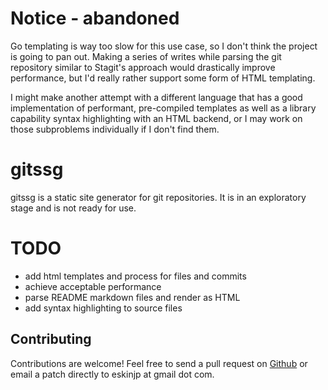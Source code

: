 # Notice - abandoned

Go templating is way too slow for this use case, so I don't think the project is going to pan out. Making a series of writes while parsing the git repository similar to Stagit's approach would drastically improve performance, but I'd really rather support some form of HTML templating.

I might make another attempt with a different language that has a good implementation of performant, pre-compiled templates as well as a library capability syntax highlighting with an HTML backend, or I may work on those subproblems individually if I don't find them.

# gitssg

gitssg is a static site generator for git repositories. It is in an exploratory stage and is not ready for use.

# TODO

- add html templates and process for files and commits
- achieve acceptable performance
- parse README markdown files and render as HTML
- add syntax highlighting to source files

## Contributing

Contributions are welcome! Feel free to send a pull request on [Github](https://github.com/jpe90/gitssg)
or email a patch directly to eskinjp at gmail dot com.
